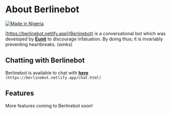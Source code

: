 # About **Berlinebot**

[![Made in Nigeria](https://img.shields.io/badge/made%20in-nigeria-008751.svg?style=flat-square)](https://github.com/acekyd/made-in-nigeria)

[https://berlinebot.netlify.app](Berlinebot) is a conversational bot which was developed by [**Eunit**](https://eunit99.github.io) to discourage infatuation. By doing thus; it is invariably preventing heartbreaks. (winks)

## Chatting with **Berlinebot**

Berlinebot is available to chat with [**here**](https://berlinebot.netlify.app/chat.html) `(https://berlinebot.netlify.app/chat.html)`

## Features

More features coming to Berlinebot soon!
